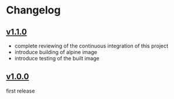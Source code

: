 Changelog
=========

## [v1.1.0](https://github.com/Nexucis/ci-checkFiles/tree/1.1.0)
* complete reviewing of the continuous integration of this project
* introduce building of alpine image
* introduce testing of the built image

## [v1.0.0](https://github.com/Nexucis/ci-checkFiles/tree/1.0.0)
first release